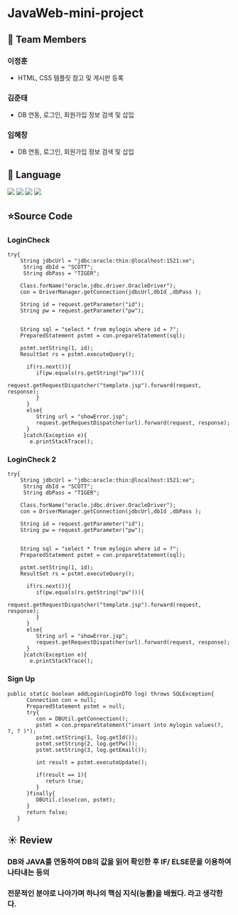 # JavaWeb-mini-project

## 🥇 Team Members
###  이정훈
  * HTML, CSS 템플릿 참고 및 게시판 등록

###  김준태
  * DB 연동, 로그인, 회원가입 정보 검색 및 삽입
 
###  임혜창
  * DB 연동, 로그인, 회원가입 정보 검색 및 삽입


## 💫 Language
<p>
 <img src ="https://img.shields.io/badge/Java-007396?style=flat-square&logo=Java&logoColor=white"/>
 <img src="https://img.shields.io/badge/HTML5-E34F26?&style=flat-square&logo=html5&logoColor=white"/>
<img src="https://img.shields.io/badge/CSS3-1572B6?style=flat-square&logo=css3&logoColor=white" /> 
<img src="https://img.shields.io/badge/JavaScript-323330?style=flat-square&logo=javascript&logoColor=F7DF1E" />
 </p>

## ⭐Source Code

### LoginCheck
```
try{
    String jdbcUrl = "jdbc:oracle:thin:@localhost:1521:xe";
     String dbId = "SCOTT";
     String dbPass = "TIGER";
   
    Class.forName("oracle.jdbc.driver.OracleDriver");
    con = DriverManager.getConnection(jdbcUrl,dbId ,dbPass );
    
    String id = request.getParameter("id");
    String pw = request.getParameter("pw");
    
    
    String sql = "select * from mylogin where id = ?";
    PreparedStatement pstmt = con.prepareStatement(sql);
    
    pstmt.setString(1, id);
    ResultSet rs = pstmt.executeQuery();
    
      if(rs.next()){
         if(pw.equals(rs.getString("pw"))){
            request.getRequestDispatcher("template.jsp").forward(request, response);
         }
      }
      else{
         String url = "showError.jsp";
         request.getRequestDispatcher(url).forward(request, response);
      }   
     }catch(Exception e){ 
       e.printStackTrace();
```

### LoginCheck 2
```
try{
    String jdbcUrl = "jdbc:oracle:thin:@localhost:1521:xe";
     String dbId = "SCOTT";
     String dbPass = "TIGER";
   
    Class.forName("oracle.jdbc.driver.OracleDriver");
    con = DriverManager.getConnection(jdbcUrl,dbId ,dbPass );
    
    String id = request.getParameter("id");
    String pw = request.getParameter("pw");
    
    
    String sql = "select * from mylogin where id = ?";
    PreparedStatement pstmt = con.prepareStatement(sql);
    
    pstmt.setString(1, id);
    ResultSet rs = pstmt.executeQuery();
    
      if(rs.next()){
         if(pw.equals(rs.getString("pw"))){
            request.getRequestDispatcher("template.jsp").forward(request, response);
         }
      }
      else{
         String url = "showError.jsp";
         request.getRequestDispatcher(url).forward(request, response);
      }   
     }catch(Exception e){ 
       e.printStackTrace();
```
### Sign Up
```
public static boolean addLogin(LoginDTO log) throws SQLException{
      Connection con = null;
      PreparedStatement pstmt = null;
      try{
         con = DBUtil.getConnection();
         pstmt = con.prepareStatement("insert into mylogin values(?, ?, ? )");
         pstmt.setString(1, log.getId());
         pstmt.setString(2, log.getPw());
         pstmt.setString(3, log.getEmail());
         
         int result = pstmt.executeUpdate();
      
         if(result == 1){
            return true;
         }
      }finally{
         DBUtil.close(con, pstmt);
      }
      return false;
   }
```

## ☀️ Review

### DB와 JAVA를 연동하여 DB의 값을 읽어 확인한 후 IF/ ELSE문을 이용하여 나타내는 등의
### 전문적인 분야로 나아가며 하나의 핵심 지식(능률)을 배웠다. 라고 생각한다.



 


